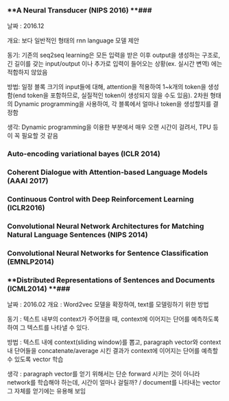 ### **A Neural Transducer (NIPS 2016) **###
날짜 : 2016.12

개요: 보다 일반적인 형태의 rnn language 모델 제안

동기: 기존의 seq2seq learning은 모든 입력을 받은 이후 output을 생성하는 구조로, 긴 길이를 갖는 input/output 이나 추가로 입력이 들어오는 상황(ex. 실시간 변역) 에는 적합하지 않았음

방법: 일정 블록 크기의 input들에 대해, attention을 적용하여 1~k개의 token을 생성함(end token을 포함하므로, 실질적인 token이 생성되지 않을 수도 있음). 2차원 형태의 Dynamic programming을 사용하여, 각 블록에서 얼마나 token을 생성할지를 결정함

생각: Dynamic programming을 이용한 부분에서 매우 오랜 시간이 걸려서, TPU 등이 꼭 필요할 것 같음

### Auto-encoding variational bayes (ICLR 2014) ###

### Coherent Dialogue with Attention-based Language Models (AAAI 2017)

### Continuous Control with Deep Reinforcement Learning (ICLR2016)


### Convolutional Neural Network Architectures for Matching Natural Language Sentences (NIPS 2014)

### Convolutional Neural Networks for Sentence Classification (EMNLP2014) ###


### **Distributed Representations of Sentences and Documents (ICML2014) **###
날짜 : 2016.02
개요 : Word2vec 모델을 확장하여, text를 모델링하기 위한 방법

동기 : 텍스트 내부의 context가 주어졌을 때, context에 이어지는 단어를 예측하도록 하여 그 텍스트를 나타낼 수 있다.

방법 : 텍스트 내에 context(sliding window)를 뽑고, paragraph vector와 context 내 단어들을 concatenate/average 시킨 결과가 context에 이어지는 단어를 예측할 수 있도록 vector 학습

생각 : paragraph vector를 얻기 위해서는 단순 forward 시키는 것이 아니라 network를 학습해야 하는데, 시간이 얼마나 걸릴까? / document를 나타내는 vector 그 자체를 얻기에는 유용해 보임



